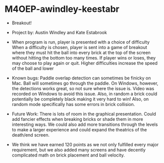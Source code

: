 # M4OEP-awindley-keestabr
* Breakout!

* Project by: Austin Windley and Kate Estabrook

* When program is run, player is presented with a choice of difficulty
When a difficulty is chosen, player is sent into a game of breakout where they
must hit the ball into every brick at the top of the screen without hitting the
bottom too many times. If player wins or loses, they may choose to play again
or quit. Higher difficulties increase the speed of the ball and lower

* Known bugs: Paddle overlap detection can sometimes be finicky on Mac. Ball will
sometimes go through the paddle. On Windows, however, the detections works great, so not
sure where the issue is. Video was recorded on Windows to avoid this issue. Also, in random a brick could
potentially be completely black making it very hard to win! Also, on random mode specifically has some errors
in brick collision.

* Future Work: There is lots of room in the graphical presentation. Could add fancier effects
when breaking bricks or shade them in more interesting ways. We could also add more transitions
through the levels to make a larger experience and could expand the theatrics of the death/end
screen.

* We think we have earned 120 points as we not only fulfilled every major requirement, but we
also added many screens and have decently complicated math on brick placement and ball velocity.